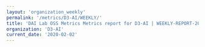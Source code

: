 ```yaml
---
layout: 'organization_weekly'
permalink: '/metrics/D3-AI/WEEKLY/'
title: 'DAI Lab OSS Metrics Metrics report for D3-AI | WEEKLY-REPORT-2020-02-02'
organization: 'D3-AI'
current_date: '2020-02-02'
---
```

